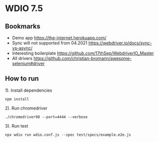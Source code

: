 # WDIO 7.5

## Bookmarks

- Demo app https://the-internet.herokuapp.com/
- Sync will not supported from 04.2021 https://webdriver.io/docs/sync-vs-async/
- Interesting boilerplate https://github.com/17thSep/WebdriverIO_Master
- All drivers https://github.com/christian-bromann/awesome-selenium#driver

## How to run

1). Install dependencies 

`npm install` 

2). Run chromedriver

`./chromedriver90 --port=4444 --verbose`

3). Run test

`npx wdio run wdio.conf.js --spec test/specs/example.e2e.js`